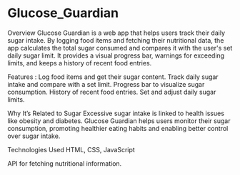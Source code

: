 # Glucose_Guardian
Overview Glucose Guardian is a web app that helps users track their daily sugar intake. By logging food items and fetching their nutritional data, the app calculates the total sugar consumed and compares it with the user's set daily sugar limit. It provides a visual progress bar, warnings for exceeding limits, and keeps a history of recent food entries.

Features : Log food items and get their sugar content. Track daily sugar intake and compare with a set limit. Progress bar to visualize sugar consumption. History of recent food entries. Set and adjust daily sugar limits.

Why It’s Related to Sugar Excessive sugar intake is linked to health issues like obesity and diabetes. Glucose Guardian helps users monitor their sugar consumption, promoting healthier eating habits and enabling better control over sugar intake.

Technologies Used HTML, CSS, JavaScript

API for fetching nutritional information.
